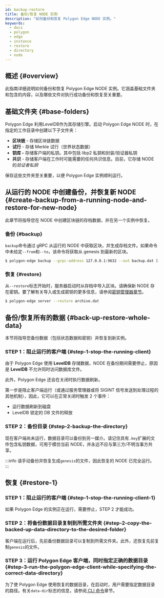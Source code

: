 ```yaml
---
id: backup-restore
title: 备份/恢复 NODE 实例
description: "如何备份和恢复 Polygon Edge NODE 实例。"
keywords:
  - docs
  - polygon
  - edge
  - instance
  - restore
  - directory
  - node
---
```


## 概述 {#overview}

此指南详细说明如何备份和恢复 Polygon Edge NODE 实例。它涵盖基础文件夹和包含的内容，以及哪些文件对执行成功备份和恢复至关重要。

## 基础文件夹 {#base-folders}

Polygon Edge 利用LevelDB作为其存储引擎。启动 Polygon Edge NODE 时，在指定的工作目录中创建以下子文件夹：
* **区块链** - 存储区块链数据
* **试行** - 存储 Merkle 试行（世界状态数据）
* **钥库 -** 存储客户端的私钥。其中包括 libp2 私钥和封装/验证器私钥
* **共识** - 存储客户端在工作时可能需要的任何共识信息。目前，它存储 NODE 的*验证者私钥*

保存这些文件夹至关重要，以便 Polygon Edge 实例顺利运行。

## 从运行的 NODE 中创建备份，并恢复新 NODE {#create-backup-from-a-running-node-and-restore-for-new-node}

此章节将指导您在 NODE 中创建区块链的存档数据，并在另一个实例中恢复。

### 备份 {#backup}

`backup`命令通过 gRPC 从运行的 NODE 中获取区块，并生成存档文件。如果命令中未给定`--from`和`--to`，该命令将获取从 genesis 到最新的区块。

```bash
$ polygon-edge backup --grpc-address 127.0.0.1:9632 --out backup.dat [--from 0x0] [--to 0x100]
```

### 恢复 {#restore}

从`--restore`标志开始时，服务器启动时从存档中导入区块。请确保新 NODE 存在密钥。要了解有关导入或生成密钥的更多信息，请参阅[密钥管理器章节](/docs/edge/configuration/secret-managers/set-up-aws-ssm)。

```bash
$ polygon-edge server --restore archive.dat
```

## 备份/恢复所有的数据 {#back-up-restore-whole-data}

本节将指导您备份数据（包括状态数据和密钥）并恢复到新实例。

### STEP 1：阻止运行的客户端 {#step-1-stop-the-running-client}

由于 Polygon Edge 使用 **LevelDB** 存储数据，NODE 在备份期间需要停止，原因是 **LevelDB** 不允许同时访问数据库文件。

此外，Polygon Edge 还会在关闭时执行数据刷新。

第一步是阻止客户端运行（或通过服务管理器或将 SIGINT 信号发送到处理过程的其他机制），因此，它可以在正常关闭时触发 2 个事件：
* 运行数据刷新到磁盘
* LevelDB 锁定的 DB 文件的释放

### STEP 2：备份目录 {#step-2-backup-the-directory}

现在客户端尚未运行，数据目录可以备份到另一媒介。请记住具有`.key`扩展的文件包含私钥数据，可用于模仿当前 NODE，并永远不应与第三方/不明当事方共享。

:::info
请手动备份并恢复生成`genesis`的文件，因此恢复的 NODE 已完全运行。
:::

## 恢复 {#restore-1}

### STEP 1：阻止运行的客户端 {#step-1-stop-the-running-client-1}

如果 Polygon Edge 的实例正在运行，需要停止，STEP 2 才能成功。

### STEP 2：将备份数据目录复制到所需文件夹 {#step-2-copy-the-backed-up-data-directory-to-the-desired-folder}

客户端在运行后，先前备份数据目录可以复制到所需文件夹。此外，还恢复先前复制`genesis`的文件。

### STEP 3：运行 Polygon Edge 客户端，同时指定正确的数据目录 {#step-3-run-the-polygon-edge-client-while-specifying-the-correct-data-directory}

为了使 Polygon Edge 使用恢复的数据目录，在启动时，用户需要指定数据目录的路径。有关`data-dir`标志的信息，请参阅[ CLI 命令](/docs/edge/get-started/cli-commands)章节。
